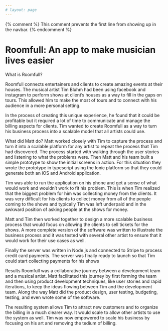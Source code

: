 ```yaml
---
# layout: page
---
```

{% comment %}
This comment prevents the first line from showing up in the navbar.
{% endcomment %}
# Roomfull: An app to make musician lives easier
What is Roomfull?

Roomfull connects entertainers and clients to create amazing events at their houses. The musical artist Tim Bluhm had been using facebook and instagram to perform shows at client’s houses as a way to fill in the gaps on tours. This allowed him to make the most of tours and to connect with his audience in a more personal setting.

In the process of creating this unique experience, he found that it could be profitable but it required a lot of time to communicate and manage the billing aspects for clients. Tim wanted to create Roomfull as a way to turn his business process into a scalable model that all artists could use.

What did Matt do?
Matt worked closely with Tim to capture the process and turn it into a scalable platform for any artist to repeat the process that Tim had discovered. The process started with walking through the user stories and listening to what the problems were. Then Matt and his team built a simple prototype to show the initial screens in action. For this situation they wrote the prototype in typescript using the Ionic platform so that they could generate both an iOS and Android application.

Tim was able to run the application on his phone and get a sense of what would work and wouldn’t work to fit his problem. This is when Tim realized that the biggest problem for him was collecting money from the clients. It was very difficult for his clients to collect money from all of the people coming to the shows and typically Tim was left underpaid and in the awkward position of asking people at the shows for money.

Matt and Tim then worked together to design a more scalable business process that would focus on allowing the clients to sell tickets for the shows. A more complete version of the software was written to illustrate the business process and it was tested with several other artist to ensure that it would work for their use cases as well.

Finally the server was written in Node.js and connected to Stripe to process credit card payments. The server was finally ready to launch so that Tim could start collecting payments for his shows

Results
Roomfull was a collaborative journey between a development team and a musical artist. Matt facilitated this journey by first forming the team and then using product development techniques, like user stories and rapid iterations, to keep the ideas flowing between Tim and the development team. Along the way Matt did the product design, user testing, budgeting, testing, and even wrote some of the software.

The resulting system allows Tim to attract new customers and to organize the billing in a much clearer way. It would scale to allow other artists to use the system as well. Tim was now empowered to scale his business by focusing on his art and removing the tedium of billing.
